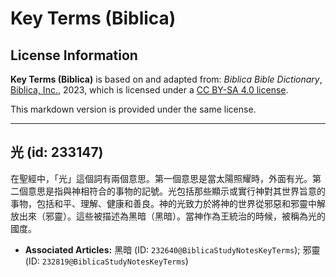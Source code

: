 # Key Terms (Biblica)

## License Information

**Key Terms (Biblica)** is based on and adapted from: _Biblica Bible Dictionary_, [Biblica, Inc.](https://www.biblica.com/), 2023, which is licensed under a [CC BY-SA 4.0 license](https://creativecommons.org/licenses/by-sa/4.0/legalcode.en).

This markdown version is provided under the same license.



--------------------------------

## 光 (id: 233147)

在聖經中，「光」這個詞有兩個意思。第一個意思是當太陽照耀時，外面有光。第二個意思是指與神相符合的事物的記號。光包括那些顯示或實行神對其世界旨意的事物，包括和平、理解、健康和善良。神的光致力於將神的世界從邪惡和邪靈中解放出來（邪靈）。這些被描述為黑暗（黑暗）。當神作為王統治的時候，被稱為光的國度。

* **Associated Articles:** 黑暗 (ID: `232640@BiblicaStudyNotesKeyTerms`); 邪靈 (ID: `232819@BiblicaStudyNotesKeyTerms`)

